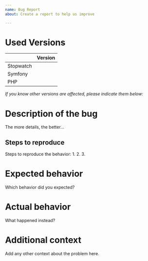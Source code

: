 ```yaml
---
name: Bug Report
about: Create a report to help us improve

---
```

# Used Versions

|    | Version
| --- | ---
| Stopwatch |
| Symfony |
| PHP |

*If you know other versions are affected, please indicate them below:*

# Description of the bug
The more details, the better...

## Steps to reproduce
Steps to reproduce the behavior:
1.
2.
3.

# Expected behavior
Which behavior did you expected?

# Actual behavior
What happened instead?

# Additional context
Add any other context about the problem here.

